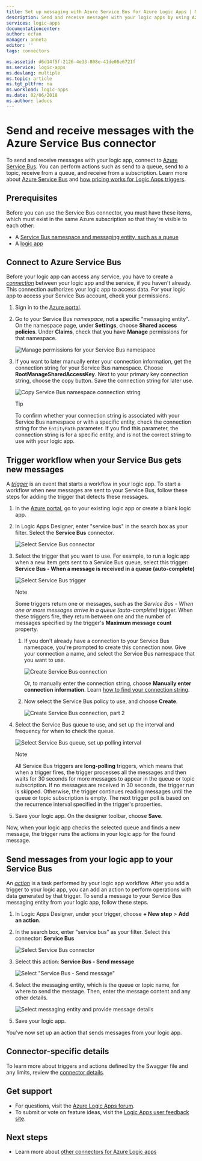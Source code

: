 ```yaml
---
title: Set up messaging with Azure Service Bus for Azure Logic Apps | Microsoft Docs
description: Send and receive messages with your logic apps by using Azure Service Bus
services: logic-apps
documentationcenter: 
author: ecfan
manager: anneta
editor: ''
tags: connectors

ms.assetid: d6d14f5f-2126-4e33-808e-41de08e6721f
ms.service: logic-apps
ms.devlang: multiple
ms.topic: article
ms.tgt_pltfrm: na
ms.workload: logic-apps
ms.date: 02/06/2018
ms.author: ladocs
---
```


# Send and receive messages with the Azure Service Bus connector

To send and receive messages with your logic app, 
connect to [Azure Service Bus](https://azure.microsoft.com/services/service-bus/). 
You can perform actions such as send to a queue, send to a topic, 
receive from a queue, and receive from a subscription. 
Learn more about [Azure Service Bus](../service-bus-messaging/service-bus-messaging-overview.md) 
and [how pricing works for Logic Apps triggers](../logic-apps/logic-apps-pricing.md).

## Prerequisites

Before you can use the Service Bus connector, you must have these items, 
which must exist in the same Azure subscription so that they're visible to each other:

* A [Service Bus namespace and messaging entity, such as a queue](../service-bus-messaging/service-bus-create-namespace-portal.md)
* A [logic app](../logic-apps/quickstart-create-first-logic-app-workflow.md)

<a name="permissions-connection-string"></a>

## Connect to Azure Service Bus

Before your logic app can access any service, 
you have to create a [*connection*](./connectors-overview.md) 
between your logic app and the service, if you haven't already. 
This connection authorizes your logic app to access data. 
For your logic app to access your Service Bus account, 
check your permissions.

1. Sign in to the [Azure portal](https://portal.azure.com "Azure portal"). 

2. Go to your Service Bus *namespace*, not a specific "messaging entity". 
On the namespace page, under **Settings**, choose **Shared access policies**. 
Under **Claims**, check that you have **Manage** permissions for that namespace.

   ![Manage permissions for your Service Bus namespace](./media/connectors-create-api-azure-service-bus/azure-service-bus-namespace.png)

3. If you want to later manually enter your connection information, 
get the connection string for your Service Bus namespace. 
Choose **RootManageSharedAccessKey**. Next to your primary key connection string, 
choose the copy button. Save the connection string for later use.

   ![Copy Service Bus namespace connection string](./media/connectors-create-api-azure-service-bus/find-service-bus-connection-string.png)

   > [!TIP]
   > To confirm whether your connection string is 
   > associated with your Service Bus namespace or with a specific entity, 
   > check the connection string for the `EntityPath` parameter. 
   > If you find this parameter, the connection string is for a specific entity, 
   > and is not the correct string to use with your logic app.

## Trigger workflow when your Service Bus gets new messages

A [*trigger*](../logic-apps/logic-apps-overview.md#logic-app-concepts) 
is an event that starts a workflow in your logic app. To start a workflow
when new messages are sent to your Service Bus, follow these steps for adding 
the trigger that detects these messages.

1. In the [Azure portal](https://portal.azure.com "Azure portal"), 
go to your existing logic app or create a blank logic app.

2. In Logic Apps Designer, enter "service bus" in the search box as your filter. 
Select the **Service Bus** connector. 

   ![Select Service Bus connector](./media/connectors-create-api-azure-service-bus/select-service-bus-connector.png) 

3. Select the trigger that you want to use. 
For example, to run a logic app when a new item gets sent to a Service Bus queue, 
select this trigger: **Service Bus - When a message is received in a queue (auto-complete)**

   ![Select Service Bus trigger](./media/connectors-create-api-azure-service-bus/select-service-bus-trigger.png)

   > [!NOTE]
   > Some triggers return one or messages, such as the *Service Bus - When one or more messages arrive in a queue (auto-complete)* trigger.
   > When these triggers fire, they return between one and the number of messages specified by the trigger's **Maximum message count** property.

   1. If you don't already have a connection to your Service Bus namespace, 
   you're prompted to create this connection now. Give your connection a name, 
   and select the Service Bus namespace that you want to use.

      ![Create Service Bus connection](./media/connectors-create-api-azure-service-bus/create-service-bus-connection-1.png)

      Or, to manually enter the connection string, 
      choose **Manually enter connection information**. 
      Learn [how to find your connection string](#permissions-connection-string).
      

   2. Now select the Service Bus policy to use, and choose **Create**.

      ![Create Service Bus connection, part 2](./media/connectors-create-api-azure-service-bus/create-service-bus-connection-2.png)

4. Select the Service Bus queue to use, 
and set up the interval and frequency for when to check the queue.

   ![Select Service Bus queue, set up polling interval](./media/connectors-create-api-azure-service-bus/select-service-bus-queue.png)

   > [!NOTE]
   > All Service Bus triggers are **long-polling** triggers, which means that when a trigger fires, the trigger processes all the messages
   > and then waits for 30 seconds for more messages to appear in the queue or topic subscription.
   > If no messages are received in 30 seconds, the trigger run is skipped. Otherwise, the trigger continues reading messages until the queue or topic subscription is empty.
   > The next trigger poll is based on the recurrence interval specified in the trigger's properties.

5. Save your logic app. On the designer toolbar, choose **Save**.

Now, when your logic app checks the selected queue and finds 
a new message, the trigger runs the actions in your logic app 
for the found message.

## Send messages from your logic app to your Service Bus

An [*action*](../logic-apps/logic-apps-overview.md#logic-app-concepts) 
is a task performed by your logic app workflow. After you add a trigger to your logic app, 
you can add an action to perform operations with data generated by that trigger. 
To send a message to your Service Bus messaging entity from your logic app, follow these steps.

1. In Logic Apps Designer, under your trigger, choose **+ New step** > **Add an action**.

2. In the search box, enter "service bus" as your filter. 
Select this connector: **Service Bus**

   ![Select Service Bus connector](./media/connectors-create-api-azure-service-bus/select-service-bus-connector-for-action.png) 

3. Select this action: **Service Bus - Send message**

   ![Select "Service Bus - Send message"](./media/connectors-create-api-azure-service-bus/select-service-bus-send-message-action.png)

4. Select the messaging entity, which is the queue or topic name, 
for where to send the message. Then, enter the message content and any other details.

   ![Select messaging entity and provide message details](./media/connectors-create-api-azure-service-bus/service-bus-send-message-details.png)    

5. Save your logic app. 

You've now set up an action that sends messages from your logic app. 

## Connector-specific details

To learn more about triggers and actions defined by the Swagger file and any limits, 
review the [connector details](/connectors/servicebus/).

## Get support

* For questions, visit the [Azure Logic Apps forum](https://social.msdn.microsoft.com/Forums/en-US/home?forum=azurelogicapps).
* To submit or vote on feature ideas, visit the [Logic Apps user feedback site](http://aka.ms/logicapps-wish).

## Next steps

* Learn more about [other connectors for Azure Logic apps](../connectors/apis-list.md)